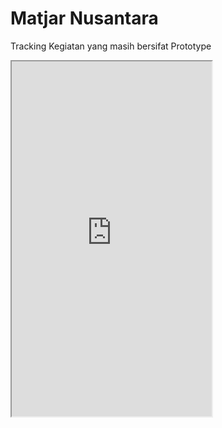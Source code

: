 # Matjar Nusantara
Tracking Kegiatan yang masih bersifat Prototype

<iframe src="https://www.appsheet.com/start/92d59e03-26cf-463d-a50a-e31562502eb9" width="320" height="568"/>

